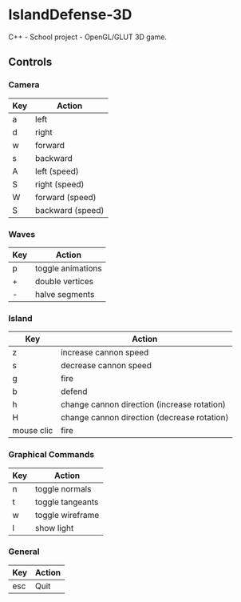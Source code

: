 # IslandDefense-3D
C++ - School project - OpenGL/GLUT 3D game.

## Controls

### Camera
|  Key   |   Action    |
| ------ | ----------- |
| a | left |
| d | right |
| w | forward |
| s | backward |
| A | left (speed) |
| S | right (speed) |
| W | forward (speed) |
| S | backward (speed) |

### Waves
|  Key   |   Action    |
| ------ | ----------- |
| p | toggle animations |
| + | double vertices |
| - | halve segments |

### Island
|  Key   |   Action    |
| ------ | ----------- |
| z | increase cannon speed |
| s | decrease cannon speed |
| g | fire |
| b | defend |
| h | change cannon direction (increase rotation) |
| H | change cannon direction (decrease rotation) |
| mouse clic | fire |

### Graphical Commands
|  Key   |   Action    |
| ------ | ----------- |
| n | toggle normals |
| t | toggle tangeants |
| w | toggle wireframe |
| l | show light |

### General
|  Key   |   Action    |
| ------ | ----------- |
| esc | Quit |